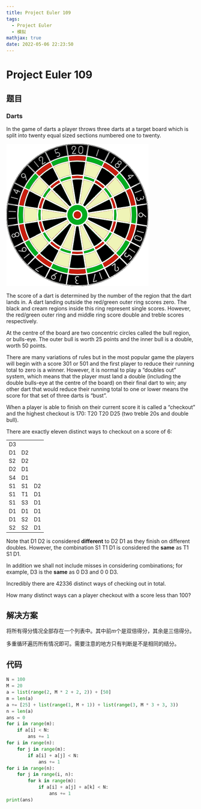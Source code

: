 ```yaml
---
title: Project Euler 109
tags:
  - Project Euler
  - 模拟
mathjax: true
date: 2022-05-06 22:23:50
---
```


<escape><!-- more --></escape>
    
# Project Euler 109
## 题目
### Darts


In the game of darts a player throws three darts at a target board which is split into twenty equal sized sections numbered one to twenty.

![](../images/p109.png)

The score of a dart is determined by the number of the region that the dart lands in. A dart landing outside the red/green outer ring scores zero. The black and cream regions inside this ring represent single scores. However, the red/green outer ring and middle ring score double and treble scores respectively.

At the centre of the board are two concentric circles called the bull region, or bulls-eye. The outer bull is worth $25$ points and the inner bull is a double, worth $50$ points.

There are many variations of rules but in the most popular game the players will begin with a score $301$ or $501$ and the first player to reduce their running total to zero is a winner. However, it is normal to play a “doubles out” system, which means that the player must land a double (including the double bulls-eye at the centre of the board) on their final dart to win; any other dart that would reduce their running total to one or lower means the score for that set of three darts is “bust”.

When a player is able to finish on their current score it is called a “checkout” and the highest checkout is $170$: T20 T20 D25 (two treble 20s and double bull).

There are exactly eleven distinct ways to checkout on a score of $6$:

||||
|-|-|-|
|D3|||
|D1|D2||
|S2|D2||
|D2|D1||
|S4|D1||
|S1|S1|D2|
|S1|T1|D1|
|S1|S3|D1|
|D1|D1|D1|
|D1|S2|D1|
|S2|S2|D1|

Note that D1 D2 is considered **different** to D2 D1 as they finish on different doubles. However, the combination S1 T1 D1 is considered the **same** as T1 S1 D1.

In addition we shall not include misses in considering combinations; for example, D3 is the **same** as 0 D3 and 0 0 D3.

Incredibly there are $42336$ distinct ways of checking out in total.

How many distinct ways can a player checkout with a score less than $100$?



## 解决方案

将所有得分情况全部存在一个列表中。其中前$m$个是双倍得分，其余是三倍得分。

多重循环遍历所有情况即可。需要注意的地方只有判断是不是相同的结分。


## 代码

```py
N = 100
M = 20
a = list(range(2, M * 2 + 2, 2)) + [50]
m = len(a)
a += [25] + list(range(1, M + 1)) + list(range(3, M * 3 + 3, 3))
n = len(a)
ans = 0
for i in range(m):
    if a[i] < N:
        ans += 1
for i in range(n):
    for j in range(m):
        if a[i] + a[j] < N:
            ans += 1
for i in range(n):
    for j in range(i, n):
        for k in range(m):
            if a[i] + a[j] + a[k] < N:
                ans += 1
print(ans)
```